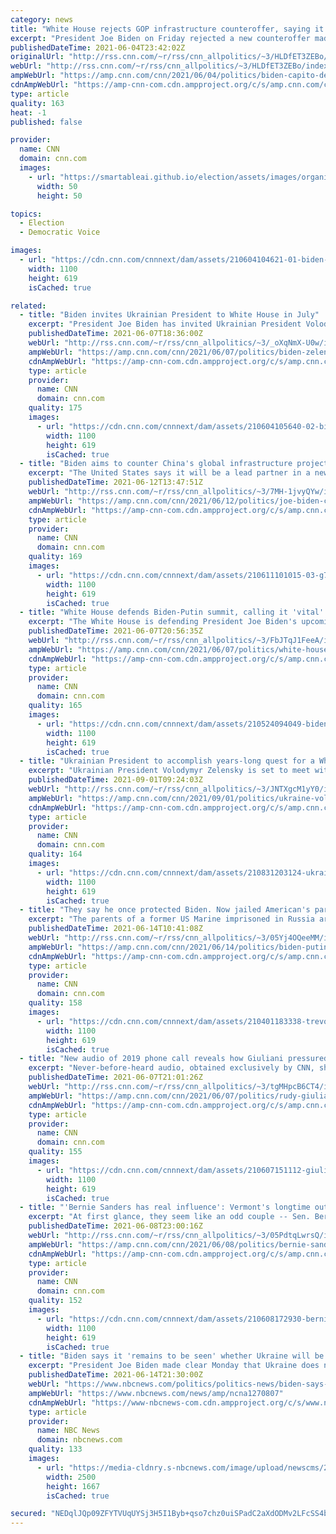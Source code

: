 ```yaml
---
category: news
title: "White House rejects GOP infrastructure counteroffer, saying it does not meet Biden's objectives"
excerpt: "President Joe Biden on Friday rejected a new counteroffer made by Republicans on infrastructure despite a $50 billion increase in spending, telling the GOP's key negotiator that the new offer did not meet his policy goals.\n    \n"
publishedDateTime: 2021-06-04T23:42:02Z
originalUrl: "http://rss.cnn.com/~r/rss/cnn_allpolitics/~3/HLDfET3ZEBo/index.html"
webUrl: "http://rss.cnn.com/~r/rss/cnn_allpolitics/~3/HLDfET3ZEBo/index.html"
ampWebUrl: "https://amp.cnn.com/cnn/2021/06/04/politics/biden-capito-defazio-infrastructure/index.html"
cdnAmpWebUrl: "https://amp-cnn-com.cdn.ampproject.org/c/s/amp.cnn.com/cnn/2021/06/04/politics/biden-capito-defazio-infrastructure/index.html"
type: article
quality: 163
heat: -1
published: false

provider:
  name: CNN
  domain: cnn.com
  images:
    - url: "https://smartableai.github.io/election/assets/images/organizations/cnn.com-50x50.jpg"
      width: 50
      height: 50

topics:
  - Election
  - Democratic Voice

images:
  - url: "https://cdn.cnn.com/cnnnext/dam/assets/210604104621-01-biden-remarks-on-economy-0604-super-tease.jpg"
    width: 1100
    height: 619
    isCached: true

related:
  - title: "Biden invites Ukrainian President to White House in July"
    excerpt: "President Joe Biden has invited Ukrainian President Volodymyr Zelensky to visit the White House later this summer, national security adviser Jake Sullivan said on Monday.\n    \n"
    publishedDateTime: 2021-06-07T18:36:00Z
    webUrl: "http://rss.cnn.com/~r/rss/cnn_allpolitics/~3/_oXqNmX-U0w/index.html"
    ampWebUrl: "https://amp.cnn.com/cnn/2021/06/07/politics/biden-zelensky-white-house-meeting/index.html"
    cdnAmpWebUrl: "https://amp-cnn-com.cdn.ampproject.org/c/s/amp.cnn.com/cnn/2021/06/07/politics/biden-zelensky-white-house-meeting/index.html"
    type: article
    provider:
      name: CNN
      domain: cnn.com
    quality: 175
    images:
      - url: "https://cdn.cnn.com/cnnnext/dam/assets/210604105640-02-biden-remarks-on-economy-0604-super-tease.jpg"
        width: 1100
        height: 619
        isCached: true
  - title: "Biden aims to counter China's global infrastructure project with new G7 initiative"
    excerpt: "The United States says it will be a lead partner in a new global, climate-friendly infrastructure program with its Group of 7 partners, part of President Joe Biden's larger efforts at the G7 summit to better position the US and its allies to compete with China in the aftermath of the coronavirus pandemic.\n"
    publishedDateTime: 2021-06-12T13:47:51Z
    webUrl: "http://rss.cnn.com/~r/rss/cnn_allpolitics/~3/7MH-1jvyQYw/index.html"
    ampWebUrl: "https://amp.cnn.com/cnn/2021/06/12/politics/joe-biden-china-infrastructure/index.html"
    cdnAmpWebUrl: "https://amp-cnn-com.cdn.ampproject.org/c/s/amp.cnn.com/cnn/2021/06/12/politics/joe-biden-china-infrastructure/index.html"
    type: article
    provider:
      name: CNN
      domain: cnn.com
    quality: 169
    images:
      - url: "https://cdn.cnn.com/cnnnext/dam/assets/210611101015-03-g7-biden-macron-super-tease.jpg"
        width: 1100
        height: 619
        isCached: true
  - title: "White House defends Biden-Putin summit, calling it 'vital' for defending American interests"
    excerpt: "The White House is defending President Joe Biden's upcoming meeting with Russian President Vladimir Putin in Geneva next week, saying it's \"vital\" to protecting America's interests.\n    \n"
    publishedDateTime: 2021-06-07T20:56:35Z
    webUrl: "http://rss.cnn.com/~r/rss/cnn_allpolitics/~3/FbJTqJ1FeeA/index.html"
    ampWebUrl: "https://amp.cnn.com/cnn/2021/06/07/politics/white-house-defends-putin-summit/index.html"
    cdnAmpWebUrl: "https://amp-cnn-com.cdn.ampproject.org/c/s/amp.cnn.com/cnn/2021/06/07/politics/white-house-defends-putin-summit/index.html"
    type: article
    provider:
      name: CNN
      domain: cnn.com
    quality: 165
    images:
      - url: "https://cdn.cnn.com/cnnnext/dam/assets/210524094049-biden-putin-split-super-tease.jpg"
        width: 1100
        height: 619
        isCached: true
  - title: "Ukrainian President to accomplish years-long quest for a White House visit with Biden meeting"
    excerpt: "Ukrainian President Volodymyr Zelensky is set to meet with President Joe Biden in Washington on Wednesday, the culmination of a years-long struggle to get a White House visit locked up that -- at one point -- saw him at the center of US politics.\n    \n"
    publishedDateTime: 2021-09-01T09:24:03Z
    webUrl: "http://rss.cnn.com/~r/rss/cnn_allpolitics/~3/JNTXgcM1yY0/index.html"
    ampWebUrl: "https://amp.cnn.com/cnn/2021/09/01/politics/ukraine-volodymyr-zelensky-biden-white-house/index.html"
    cdnAmpWebUrl: "https://amp-cnn-com.cdn.ampproject.org/c/s/amp.cnn.com/cnn/2021/09/01/politics/ukraine-volodymyr-zelensky-biden-white-house/index.html"
    type: article
    provider:
      name: CNN
      domain: cnn.com
    quality: 164
    images:
      - url: "https://cdn.cnn.com/cnnnext/dam/assets/210831203124-ukraine-volodymyr-zelensky-biden-white-house-super-tease.jpg"
        width: 1100
        height: 619
        isCached: true
  - title: "They say he once protected Biden. Now jailed American's parents want President to stand up for their son"
    excerpt: "The parents of a former US Marine imprisoned in Russia are pleading with Presidents Joe Biden and Vladimir Putin to work out a deal to send him home.\n    \n"
    publishedDateTime: 2021-06-14T10:41:08Z
    webUrl: "http://rss.cnn.com/~r/rss/cnn_allpolitics/~3/05Yj4OQeeMM/index.html"
    ampWebUrl: "https://amp.cnn.com/cnn/2021/06/14/politics/biden-putin-summit-trevor-reed-plea/index.html"
    cdnAmpWebUrl: "https://amp-cnn-com.cdn.ampproject.org/c/s/amp.cnn.com/cnn/2021/06/14/politics/biden-putin-summit-trevor-reed-plea/index.html"
    type: article
    provider:
      name: CNN
      domain: cnn.com
    quality: 158
    images:
      - url: "https://cdn.cnn.com/cnnnext/dam/assets/210401183338-trevor-reed-obama-super-tease.jpg"
        width: 1100
        height: 619
        isCached: true
  - title: "New audio of 2019 phone call reveals how Giuliani pressured Ukraine to investigate baseless Biden conspiracies"
    excerpt: "Never-before-heard audio, obtained exclusively by CNN, shows how former President Donald Trump's longtime adviser Rudy Giuliani relentlessly pressured and coaxed the Ukrainian government in 2019 to investigate baseless conspiracies about then-candidate Joe Biden.\n    \n"
    publishedDateTime: 2021-06-07T21:01:26Z
    webUrl: "http://rss.cnn.com/~r/rss/cnn_allpolitics/~3/tgMHpcB6CT4/index.html"
    ampWebUrl: "https://amp.cnn.com/cnn/2021/06/07/politics/rudy-giuliani-ukraine-call-investigate-biden/index.html"
    cdnAmpWebUrl: "https://amp-cnn-com.cdn.ampproject.org/c/s/amp.cnn.com/cnn/2021/06/07/politics/rudy-giuliani-ukraine-call-investigate-biden/index.html"
    type: article
    provider:
      name: CNN
      domain: cnn.com
    quality: 155
    images:
      - url: "https://cdn.cnn.com/cnnnext/dam/assets/210607151112-giuliani-file-2020-super-tease.jpg"
        width: 1100
        height: 619
        isCached: true
  - title: "'Bernie Sanders has real influence': Vermont's longtime outsider has become a trusted voice in the Biden White House"
    excerpt: "At first glance, they seem like an odd couple -- Sen. Bernie Sanders, the progressive and quintessential outsider, and President Joe Biden, moderate politician and political insider.\n    \n"
    publishedDateTime: 2021-06-08T23:00:16Z
    webUrl: "http://rss.cnn.com/~r/rss/cnn_allpolitics/~3/05PdtqLwrsQ/index.html"
    ampWebUrl: "https://amp.cnn.com/cnn/2021/06/08/politics/bernie-sanders-gloria-borger-interview-cnntv/index.html"
    cdnAmpWebUrl: "https://amp-cnn-com.cdn.ampproject.org/c/s/amp.cnn.com/cnn/2021/06/08/politics/bernie-sanders-gloria-borger-interview-cnntv/index.html"
    type: article
    provider:
      name: CNN
      domain: cnn.com
    quality: 152
    images:
      - url: "https://cdn.cnn.com/cnnnext/dam/assets/210608172930-bernie-sanders-gloria-borger-interview-super-tease.jpg"
        width: 1100
        height: 619
        isCached: true
  - title: "Biden says it 'remains to be seen' whether Ukraine will be admitted to NATO"
    excerpt: "President Joe Biden made clear Monday that Ukraine does not yet have the go-ahead to join the North Atlantic Treaty Organization, a move long sought by Ukraine and vehemently opposed by Russia. For a moment,"
    publishedDateTime: 2021-06-14T21:30:00Z
    webUrl: "https://www.nbcnews.com/politics/politics-news/biden-says-it-remains-be-seen-if-ukraine-will-be-n1270807"
    ampWebUrl: "https://www.nbcnews.com/news/amp/ncna1270807"
    cdnAmpWebUrl: "https://www-nbcnews-com.cdn.ampproject.org/c/s/www.nbcnews.com/news/amp/ncna1270807"
    type: article
    provider:
      name: NBC News
      domain: nbcnews.com
    quality: 133
    images:
      - url: "https://media-cldnry.s-nbcnews.com/image/upload/newscms/2021_24/3482999/210614-volodymyr-zelenskiy-jm-1527.jpg"
        width: 2500
        height: 1667
        isCached: true

secured: "NEDqlJQp09ZFYTVUqUYSj3H5I1Byb+qso7chz0uiSPadC2aXdODMv2LFcSS4b8xnvEO7QNjcJSzmopKnY5+3Vsxb+rUxFKui7ADa9AXEEHReHmwguE9O3A73uAXpBHb10Retc8KiSiq1jY8zYgwZk2mHMALwhin6ovnvfAcK6zcO1JPBGCqaGb4/VihWAq9/gLndHRz1NtVtTuKiY96hk0rt5b7QeEkSxgwTO7KZDcaBMJqx9S2upg5SzWOb1MT7OPa6gIKzbibMHQEnUlv1lhr31QnPRP3QE/AAfdkimiBK/onNnmD1+zo4KrTbFQJfY3yvEbQ/MP+iN1yY4eiMU7wS3fX/0AVOa+QryASUOg0=;7xfOgy/PeW8uNYrFeJTPDg=="
---
```


